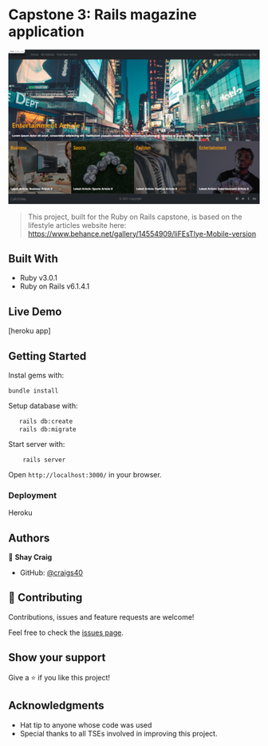 # Capstone 3: Rails magazine application

![Alt text](/app/assets/images/capp3.PNG)

> This project, built for the Ruby on Rails capstone, is based on the lifestyle articles website here: https://www.behance.net/gallery/14554909/liFEsTlye-Mobile-version

## Built With

- Ruby v3.0.1
- Ruby on Rails v6.1.4.1

## Live Demo

[heroku app]

## Getting Started

Instal gems with:

```
bundle install
```

Setup database with:

```
   rails db:create
   rails db:migrate
```

Start server with:

```
    rails server
```

Open `http://localhost:3000/` in your browser.

### Deployment

Heroku


## Authors

👤 **Shay Craig**

- GitHub: [@craigs40](https://github.com/craigs40)

## 🤝 Contributing

Contributions, issues and feature requests are welcome!

Feel free to check the [issues page](issues/).

## Show your support

Give a ⭐️ if you like this project!

## Acknowledgments

- Hat tip to anyone whose code was used
- Special thanks to all TSEs involved in improving this project.
